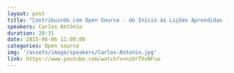 ```yaml
---
layout: post
title: "Contribuindo com Open Source - do Início às Lições Aprendidas - Carlos Antônio"
speakers: Carlos Antônio
duration: 28:31
date: 2015-06-06 11:09:00
categories: Open source
img: '/assets/image/speakers/Carlos-Antonio.jpg'
link: https://www.youtube.com/watch?v=nzUrTVvNFcw
---
```

